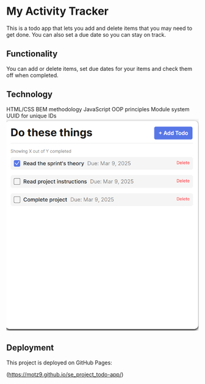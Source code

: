 # My Activity Tracker

This is a todo app that lets you add and delete items that you may need to get done. You can also set a due date so you can stay on track.

## Functionality

You can add or delete items, set due dates for your items and check them off when completed.

## Technology

HTML/CSS
BEM methodology
JavaScript
OOP principles
Module system
UUID for unique IDs
![Todo App](<Screenshot 2025-03-09 113226.png>)

## Deployment

This project is deployed on GitHub Pages:

(https://motz9.github.io/se_project_todo-app/)
